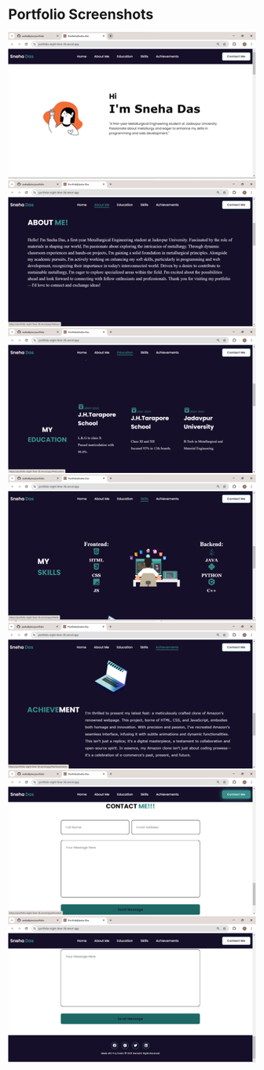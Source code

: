 <h1>Portfolio Screenshots</h1>
<img src="Portfolio screenshot (1).png">
<img src="Portfolio screenshot (2).png">
<img src="Portfolio screenshot (3).png">
<img src="Portfolio screenshot (4).png">
<img src="Portfolio screenshot (5).png">
<img src="Portfolio screenshot (6).png">
<img src="Portfolio screenshot (7).png">
